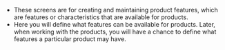 - These screens are for creating and maintaining product features, which are features or characteristics that are available for products.
- Here you will define what features can be available for products.
  Later, when working with the products, you will have a chance to define what features a particular product may have.